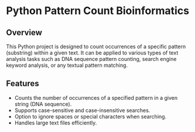 # Python Pattern Count Bioinformatics

## Overview

This Python project is designed to count occurrences of a specific pattern (substring) within a given text. It can be applied to various types of text analysis tasks such as DNA sequence pattern counting, search engine keyword analysis, or any textual pattern matching.

## Features

- Counts the number of occurrences of a specified pattern in a given string (DNA sequence).
- Supports case-sensitive and case-insensitive searches.
- Option to ignore spaces or special characters when searching.
- Handles large text files efficiently.
